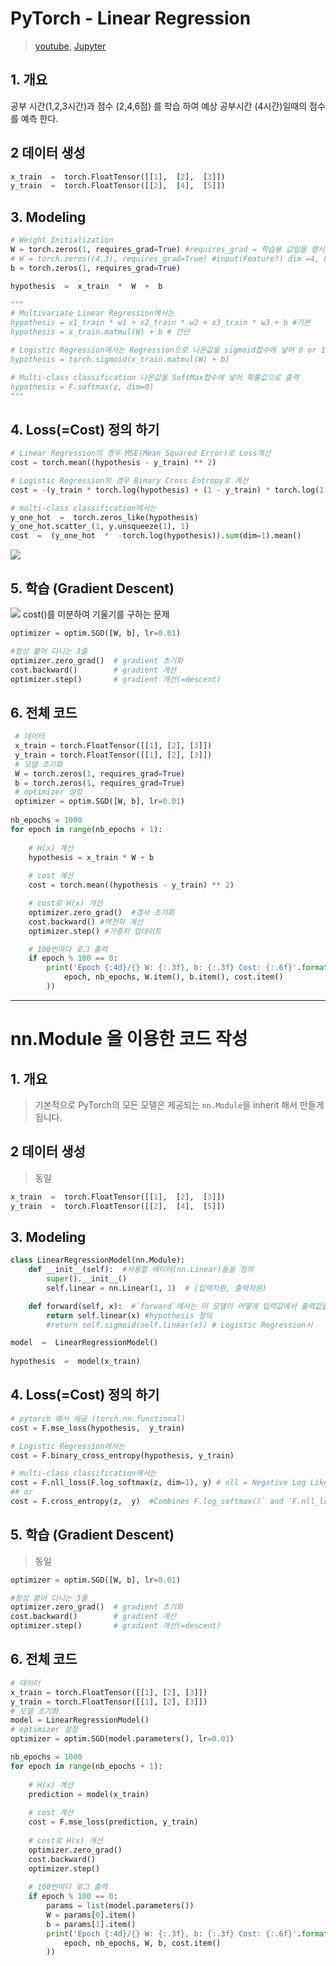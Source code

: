 # PyTorch - Linear Regression 

> [youtube](https://www.youtube.com/watch?v=kyjBMuNM1DI&list=PLQ28Nx3M4JrhkqBVIXg-i5_CVVoS1UzAv&index=4),  [Jupyter](https://github.com/deeplearningzerotoall/PyTorch/blob/master/lab-02_linear_regression.ipynb)

## 1. 개요 

 공부 시간(1,2,3시간)과 점수 (2,4,6점) 를 학습 하여 예상 공부시간 (4시간)일때의 점수를 예측 한다. 

## 2 데이터 생성 

```python  
x_train  =  torch.FloatTensor([[1],  [2],  [3]])  
y_train  =  torch.FloatTensor([[2],  [4],  [5]])
```

## 3. Modeling

```python 
# Weight Initialization
W = torch.zeros(1, requires_grad=True) #requires_grad = 학습용 값임을 명시 
# W = torch.zeros((4,3), requires_grad=True) #input(Feature?) dim =4, Class =3 (4개의 정보를 입력 받아 3개의 값으로 매칭)
b = torch.zeros(1, requires_grad=True)

hypothesis  =  x_train  *  W  +  b

"""
# Multivariate Linear Regression에서는 
hypothesis = x1_train * w1 + x2_train * w2 + x3_train * w3 + b #기본
hypothesis = x_train.matmul(W) + b # 간단

# Logistic Regression에서는 Regression으로 나온값을 sigmoid합수에 넣어 0 or 1을 출력 
hypothesis = torch.sigmoid(x_train.matmul(W) + b)

# Multi-class classification 나온값을 SoftMax합수에 넣어 확률값으로 출력 
hypothesis = F.softmax(z, dim=0)
"""
```


## 4. Loss(=Cost) 정의 하기 

```python 
# Linear Regression의 경우 MSE(Mean Squared Error)로 Loss계산 
cost = torch.mean((hypothesis - y_train) ** 2)

# Logistic Regression의 경우 Binary Cross Entropy로 계산 
cost = -(y_train * torch.log(hypothesis) + (1 - y_train) * torch.log(1 - hypothesis)).mean()

# multi-class classification에서는 
y_one_hot  =  torch.zeros_like(hypothesis)
y_one_hot.scatter_(1, y.unsqueeze(1), 1)
cost  =  (y_one_hot  *  -torch.log(hypothesis)).sum(dim=1).mean()

```


![](https://i.imgur.com/gvGEc2J.png)


## 5. 학습 (Gradient Descent)


![](https://i.imgur.com/YwEuMza.png)
cost()를 미분하여 기울기를 구하는 문제 

```python 
optimizer = optim.SGD([W, b], lr=0.01)

#항상 붙어 다니는 3줄 
optimizer.zero_grad()  # gradient 초기화 
cost.backward()        # gradient 계산  
optimizer.step()       # gradient 개선(=descent)
```

## 6. 전체 코드 

```python 
 # 데이터
 x_train = torch.FloatTensor([[1], [2], [3]])
 y_train = torch.FloatTensor([[1], [2], [3]])
 # 모델 초기화
 W = torch.zeros(1, requires_grad=True)
 b = torch.zeros(1, requires_grad=True)
 # optimizer 설정
 optimizer = optim.SGD([W, b], lr=0.01)
    
nb_epochs = 1000
for epoch in range(nb_epochs + 1):
    
    # H(x) 계산
    hypothesis = x_train * W + b
    
    # cost 계산
    cost = torch.mean((hypothesis - y_train) ** 2)

    # cost로 H(x) 개선
    optimizer.zero_grad()  #경사 초기화 
    cost.backward() #역전파 계산
    optimizer.step() #가중치 업데이트 

    # 100번마다 로그 출력
    if epoch % 100 == 0:
        print('Epoch {:4d}/{} W: {:.3f}, b: {:.3f} Cost: {:.6f}'.format(
            epoch, nb_epochs, W.item(), b.item(), cost.item()
        ))
  ```

 ---
# nn.Module 을 이용한 코드 작성 

## 1. 개요 

> 기본적으로 PyTorch의 모든 모델은 제공되는 `nn.Module`을 inherit 해서 만들게 됩니다.


## 2 데이터 생성 

> 동일 

```python  
x_train  =  torch.FloatTensor([[1],  [2],  [3]])  
y_train  =  torch.FloatTensor([[2],  [4],  [5]])
```

## 3. Modeling

```python 
class LinearRegressionModel(nn.Module):
    def __init__(self):  #사용할 레이어(nn.Linear)들을 정의
        super().__init__()
        self.linear = nn.Linear(1, 1)  # (입력차원, 출력차원)

    def forward(self, x):  #`forward`에서는 이 모델이 어떻게 입력값에서 출력값을 계산하는지 알려줍니다.
        return self.linear(x) #hypothesis 정의 
        #return self.sigmoid(self.linear(x)) # Logistic Regression시 

model  =  LinearRegressionModel()
 
hypothesis  =  model(x_train)
``` 

## 4. Loss(=Cost) 정의 하기 

```python 
# pytorch 에서 제공 (torch.nn.functional)
cost = F.mse_loss(hypothesis,  y_train)

# Logistic Regression에서는 
cost = F.binary_cross_entropy(hypothesis, y_train)

# multi-class classification에서는 
cost = F.nll_loss(F.log_softmax(z, dim=1), y) # nll = Negative Log Likelihood 
## or 
cost = F.cross_entropy(z,  y)  #Combines F.log_softmax()` and `F.nll_loss()`.
```

## 5. 학습 (Gradient Descent)

> 동일 

```python 
optimizer = optim.SGD([W, b], lr=0.01)

#항상 붙어 다니는 3줄 
optimizer.zero_grad()  # gradient 초기화 
cost.backward()        # gradient 계산  
optimizer.step()       # gradient 개선(=descent)
```

## 6. 전체 코드 


```python 
# 데이터
x_train = torch.FloatTensor([[1], [2], [3]])
y_train = torch.FloatTensor([[1], [2], [3]])
# 모델 초기화
model = LinearRegressionModel()
# optimizer 설정
optimizer = optim.SGD(model.parameters(), lr=0.01)

nb_epochs = 1000
for epoch in range(nb_epochs + 1):
    
    # H(x) 계산
    prediction = model(x_train)
    
    # cost 계산
    cost = F.mse_loss(prediction, y_train)
    
    # cost로 H(x) 개선
    optimizer.zero_grad()
    cost.backward()
    optimizer.step()
    
    # 100번마다 로그 출력
    if epoch % 100 == 0:
        params = list(model.parameters())
        W = params[0].item()
        b = params[1].item()
        print('Epoch {:4d}/{} W: {:.3f}, b: {:.3f} Cost: {:.6f}'.format(
            epoch, nb_epochs, W, b, cost.item()
        ))
  ```

